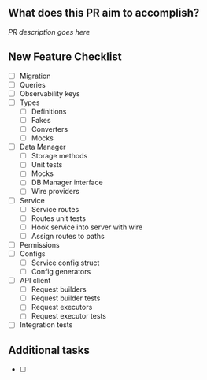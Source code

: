 ## What does this PR aim to accomplish?
_PR description goes here_

<!-- delete this section if what is being completed is not part of a new feature --> 
## New Feature Checklist
  - [ ] Migration
  - [ ] Queries
  - [ ] Observability keys
  - [ ] Types
      - [ ] Definitions
      - [ ] Fakes
      - [ ] Converters
      - [ ] Mocks
  - [ ] Data Manager
      - [ ] Storage methods
      - [ ] Unit tests
      - [ ] Mocks
      - [ ] DB Manager interface
      - [ ] Wire providers
  - [ ] Service
      - [ ] Service routes
      - [ ] Routes unit tests
      - [ ] Hook service into server with wire
      - [ ] Assign routes to paths
  - [ ] Permissions
  - [ ] Configs
      - [ ] Service config struct
      - [ ] Config generators
  - [ ] API client
      - [ ] Request builders
      - [ ] Request builder tests
      - [ ] Request executors
      - [ ] Request executor tests
  - [ ] Integration tests

<!-- delete this section if there aren't any additional tasks --> 
## Additional tasks
- [ ]